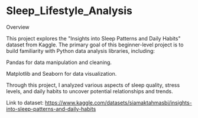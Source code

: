 # Sleep_Lifestyle_Analysis

Overview

This project explores the "Insights into Sleep Patterns and Daily Habits" dataset from Kaggle. The primary goal of this beginner-level project is to build familiarity with Python data analysis libraries, including:

Pandas for data manipulation and cleaning.

Matplotlib and Seaborn for data visualization.

Through this project, I analyzed various aspects of sleep quality, stress levels, and daily habits to uncover potential relationships and trends.

Link to dataset:
https://www.kaggle.com/datasets/siamaktahmasbi/insights-into-sleep-patterns-and-daily-habits

